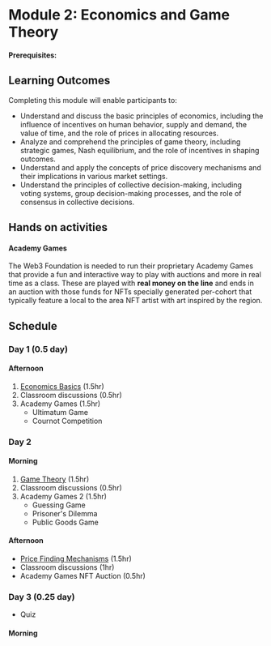 # Module 2: Economics and Game Theory

#### Prerequisites:

## Learning Outcomes

Completing this module will enable participants to:

- Understand and discuss the basic principles of economics, including the influence of incentives on human behavior, supply and demand, the value of time, and the role of prices in allocating resources.
- Analyze and comprehend the principles of game theory, including strategic games, Nash equilibrium, and the role of incentives in shaping outcomes.
- Understand and apply the concepts of price discovery mechanisms and their implications in various market settings.
- Understand the principles of collective decision-making, including voting systems, group decision-making processes, and the role of consensus in collective decisions.

## Hands on activities

#### Academy Games

The Web3 Foundation is needed to run their proprietary Academy Games that provide a fun and interactive way to play with auctions and more in real time as a class.
These are played with **real money on the line** and ends in an auction with those funds for NFTs specially generated per-cohort that typically feature a local to the area NFT artist with art inspired by the region.

## Schedule

### Day 1 (0.5 day)

#### Afternoon

1. [Economics Basics](1-Economics_Basics-slides.md) (1.5hr)
1. Classroom discussions (0.5hr)
1. Academy Games (1.5hr)
   - Ultimatum Game
   - Cournot Competition

### Day 2

#### Morning

1. [Game Theory](2-Game_Theory-slides.md) (1.5hr)
1. Classroom discussions (0.5hr)
1. Academy Games 2 (1.5hr)
   - Guessing Game
   - Prisoner's Dilemma
   - Public Goods Game

#### Afternoon

- [Price Finding Mechanisms](3-Price_Finding_Mechanisms-slides.md) (1.5hr)
- Classroom discussions (1hr)
- Academy Games NFT Auction (0.5hr)

### Day 3 (0.25 day)

- Quiz

#### Morning
